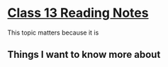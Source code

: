# [Class 13 Reading Notes](https://github.com/snur206/reading-notes/blob/main/401/class13notes.md)

This topic matters because it is 

## 



## 



## Things I want to know more about

